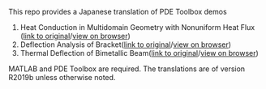 
This repo provides a Japanese translation of PDE Toolbox demos

 1. Heat Conduction in Multidomain Geometry with Nonuniform Heat Flux ([link to original](https://jp.mathworks.com/help/pde/ug/heat-conduction-in-multidomain-geometry-with-nonuniform-heat-flux.html)/[view on browser](./demos/UnsteadyHeatConductionInAMultilayeredSphereExample_JP.md))
 2. Deflection Analysis of Bracket([link to original](https://www.mathworks.com/help/pde/ug/deflection-analysis-of-a-bracket.html)/[view on browser](./demos/StrainedBracketExample_JP.md))
 3. Thermal Deflection of Bimetallic Beam([link to original](https://jp.mathworks.com/help/pde/ug/thermal-deflection-of-bimetallic-beam.html)/[view on browser](./demos/ThermalDeflectionOfABimetallicStripExample_JP.md))


MATLAB and PDE Toolbox are required. The translations are of version R2019b unless otherwise noted.